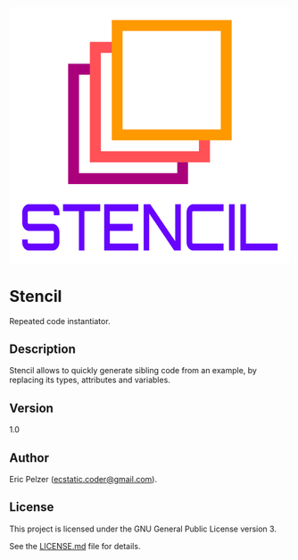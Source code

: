 ![](https://github.com/senselogic/STENCIL/blob/master/LOGO/stencil.png)

# Stencil

Repeated code instantiator.

## Description

Stencil allows to quickly generate sibling code from an example, by replacing its types, attributes and variables.

## Version

1.0

## Author

Eric Pelzer (ecstatic.coder@gmail.com).

## License

This project is licensed under the GNU General Public License version 3.

See the [LICENSE.md](LICENSE.md) file for details.
